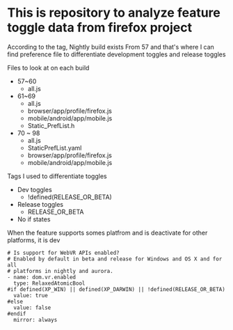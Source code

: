 # This is repository to analyze feature toggle data from firefox project

According to the tag, Nightly build exists From 57 and that's where I can find preference file to differentiate development toggles and release toggles  

Files to look at on each build
- 57~60
  - all.js
- 61~69
  - all.js
  - browser/app/profile/firefox.js
  - mobile/android/app/mobile.js
  - Static_PrefList.h
- 70 ~ 98
  - all.js
  - StaticPrefList.yaml
  - browser/app/profile/firefox.js
  - mobile/android/app/mobile.js





Tags I used to differentiate toggles

- Dev toggles
  - !defined(RELEASE_OR_BETA)
- Release toggles
  - RELEASE_OR_BETA
- No if states




When the feature supports somes platfrom and is deactivate for other platforms, it is dev
```
# Is support for WebVR APIs enabled?
# Enabled by default in beta and release for Windows and OS X and for all
# platforms in nightly and aurora.
- name: dom.vr.enabled
  type: RelaxedAtomicBool
#if defined(XP_WIN) || defined(XP_DARWIN) || !defined(RELEASE_OR_BETA)
  value: true
#else
  value: false
#endif
  mirror: always
```

